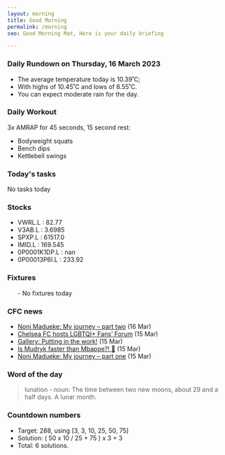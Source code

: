 ```yaml
---
layout: morning
title: Good Morning
permalink: /morning
seo: Good Morning Mat, Here is your daily briefing

---
```


<!-- weather_marker starts -->
### Daily Rundown on Thursday, 16 March 2023

- The average temperature today is 10.39˚C;
- With highs of 10.45˚C and lows of 8.55˚C.
- You can expect moderate rain for the day.

<!-- weather_marker ends -->

### Daily Workout
<!-- workout_marker starts -->
3x AMRAP for 45 seconds, 15 second rest:

- Bodyweight squats
- Bench dips
- Kettlebell swings

<!-- workout_marker ends -->

### Today's tasks
<!-- task_marker starts -->
No tasks today
<!-- task_marker ends -->

### Stocks

<!-- stocks_marker starts -->

- VWRL.L : 82.77
- V3AB.L : 3.6985
- SPXP.L : 61517.0
- IMID.L : 169.545
- 0P0001K1DP.L : nan
- 0P00013P6I.L : 233.92

<!-- stocks_marker ends -->

### Fixtures

<!-- sports_marker starts -->

<ul>
- No fixtures today</ul>

<!-- sports_marker ends -->

### CFC news

<!-- cfc_marker starts -->
- [Noni Madueke: My journey – part two](https://chelseafc.com/en/news/article/noni-madueke-my-journey-part-two) (16 Mar)
- [Chelsea FC hosts LGBTQI+ Fans’ Forum](https://chelseafc.com/en/news/article/chelsea-fc-hosts-lgbtqi-fans-forum) (15 Mar)
- [Gallery: Putting in the work!](https://chelseafc.com/en/news/article/gallery-putting-in-the-work) (15 Mar)
- [Is Mudryk faster than Mbappe?! 💨](https://chelseafc.com/en/video/is-mudryk-faster-than-mbappe) (15 Mar)
- [Noni Madueke: My journey – part one](https://chelseafc.com/en/news/article/noni-madueke-my-journey-part-one) (15 Mar)

<!-- cfc_marker ends -->

### Word of the day
<!-- word_marker starts -->

 > lunation - noun: The time between two new moons, about 29 and a half days. A lunar month.

<!-- word_marker ends -->

### Countdown numbers
<!-- game_marker starts -->

- Target: 288, using [3, 3, 10, 25, 50, 75]
- Solution: ( 50 x 10 / 25 + 75 ) x 3 + 3
- Total: 6 solutions.

<!-- game_marker ends -->
